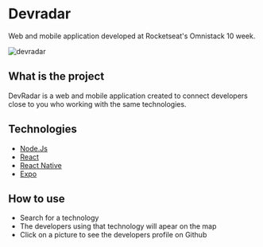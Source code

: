 # Devradar


 Web and mobile application developed at Rocketseat's Omnistack 10 week.
 
 
 
 ![devradar](https://user-images.githubusercontent.com/23077892/73808677-84bc4000-47af-11ea-9016-19b4d8e4e158.png)

 
 
 
 
 
## What is the project
DevRadar is a web and mobile application created to connect developers 
close to you who working with the same technologies.

## Technologies
- [Node.Js](https://nodejs.org/en/)
- [React](https://reactjs.org/)
- [React Native](https://reactnative.dev/)
- [Expo](https://expo.io/)

## How to use
* Search for a technology
* The developers using that technology will apear on the map
* Click on a picture to see the developers profile on Github
